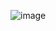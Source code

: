 ![image](https://user-images.githubusercontent.com/63789702/188310874-c1d07479-3b9a-4596-9976-bebd8086726d.png)
